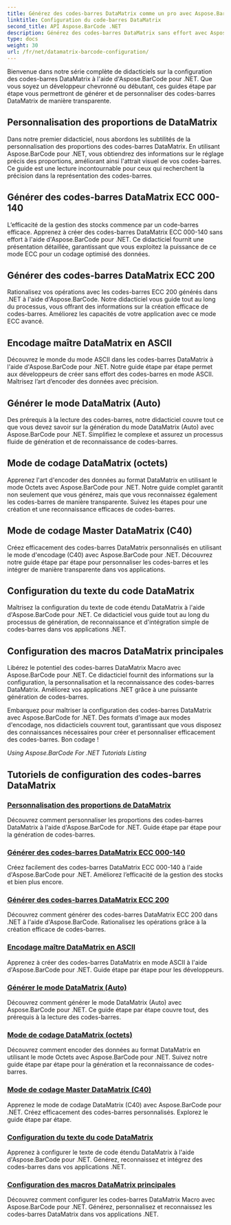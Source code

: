 ```yaml
---
title: Générez des codes-barres DataMatrix comme un pro avec Aspose.BarCode.
linktitle: Configuration du code-barres DataMatrix
second_title: API Aspose.BarCode .NET
description: Générez des codes-barres DataMatrix sans effort avec Aspose.BarCode pour .NET. Personnalisez les proportions, les modes ECC, l'encodage et bien plus encore. Augmentez l’efficacité de la création de codes-barres.
type: docs
weight: 30
url: /fr/net/datamatrix-barcode-configuration/
---
```



Bienvenue dans notre série complète de didacticiels sur la configuration des codes-barres DataMatrix à l'aide d'Aspose.BarCode pour .NET. Que vous soyez un développeur chevronné ou débutant, ces guides étape par étape vous permettront de générer et de personnaliser des codes-barres DataMatrix de manière transparente.

## Personnalisation des proportions de DataMatrix

Dans notre premier didacticiel, nous abordons les subtilités de la personnalisation des proportions des codes-barres DataMatrix. En utilisant Aspose.BarCode pour .NET, vous obtiendrez des informations sur le réglage précis des proportions, améliorant ainsi l'attrait visuel de vos codes-barres. Ce guide est une lecture incontournable pour ceux qui recherchent la précision dans la représentation des codes-barres.

## Générer des codes-barres DataMatrix ECC 000-140

L’efficacité de la gestion des stocks commence par un code-barres efficace. Apprenez à créer des codes-barres DataMatrix ECC 000-140 sans effort à l'aide d'Aspose.BarCode pour .NET. Ce didacticiel fournit une présentation détaillée, garantissant que vous exploitez la puissance de ce mode ECC pour un codage optimisé des données.

## Générer des codes-barres DataMatrix ECC 200

Rationalisez vos opérations avec les codes-barres ECC 200 générés dans .NET à l'aide d'Aspose.BarCode. Notre didacticiel vous guide tout au long du processus, vous offrant des informations sur la création efficace de codes-barres. Améliorez les capacités de votre application avec ce mode ECC avancé.

## Encodage maître DataMatrix en ASCII

Découvrez le monde du mode ASCII dans les codes-barres DataMatrix à l'aide d'Aspose.BarCode pour .NET. Notre guide étape par étape permet aux développeurs de créer sans effort des codes-barres en mode ASCII. Maîtrisez l’art d’encoder des données avec précision.

## Générer le mode DataMatrix (Auto)

Des prérequis à la lecture des codes-barres, notre didacticiel couvre tout ce que vous devez savoir sur la génération du mode DataMatrix (Auto) avec Aspose.BarCode pour .NET. Simplifiez le complexe et assurez un processus fluide de génération et de reconnaissance de codes-barres.

## Mode de codage DataMatrix (octets)

Apprenez l'art d'encoder des données au format DataMatrix en utilisant le mode Octets avec Aspose.BarCode pour .NET. Notre guide complet garantit non seulement que vous générez, mais que vous reconnaissez également les codes-barres de manière transparente. Suivez les étapes pour une création et une reconnaissance efficaces de codes-barres.

## Mode de codage Master DataMatrix (C40)

Créez efficacement des codes-barres DataMatrix personnalisés en utilisant le mode d'encodage (C40) avec Aspose.BarCode pour .NET. Découvrez notre guide étape par étape pour personnaliser les codes-barres et les intégrer de manière transparente dans vos applications.

## Configuration du texte du code DataMatrix

Maîtrisez la configuration du texte de code étendu DataMatrix à l'aide d'Aspose.BarCode pour .NET. Ce didacticiel vous guide tout au long du processus de génération, de reconnaissance et d'intégration simple de codes-barres dans vos applications .NET.

## Configuration des macros DataMatrix principales

Libérez le potentiel des codes-barres DataMatrix Macro avec Aspose.BarCode pour .NET. Ce didacticiel fournit des informations sur la configuration, la personnalisation et la reconnaissance des codes-barres DataMatrix. Améliorez vos applications .NET grâce à une puissante génération de codes-barres.

Embarquez pour maîtriser la configuration des codes-barres DataMatrix avec Aspose.BarCode for .NET. Des formats d'image aux modes d'encodage, nos didacticiels couvrent tout, garantissant que vous disposez des connaissances nécessaires pour créer et personnaliser efficacement des codes-barres. Bon codage !

*Using Aspose.BarCode For .NET Tutorials Listing*
## Tutoriels de configuration des codes-barres DataMatrix
### [Personnalisation des proportions de DataMatrix](./datamatrix-aspect-ratio-customization/)
Découvrez comment personnaliser les proportions des codes-barres DataMatrix à l'aide d'Aspose.BarCode for .NET. Guide étape par étape pour la génération de codes-barres.
### [Générer des codes-barres DataMatrix ECC 000-140](./datamatrix-ecc-000-140-configuration/)
Créez facilement des codes-barres DataMatrix ECC 000-140 à l'aide d'Aspose.BarCode pour .NET. Améliorez l’efficacité de la gestion des stocks et bien plus encore.
### [Générer des codes-barres DataMatrix ECC 200](./datamatrix-ecc-200-configuration/)
Découvrez comment générer des codes-barres DataMatrix ECC 200 dans .NET à l'aide d'Aspose.BarCode. Rationalisez les opérations grâce à la création efficace de codes-barres.
### [Encodage maître DataMatrix en ASCII](./datamatrix-encoding-mode-ascii/)
Apprenez à créer des codes-barres DataMatrix en mode ASCII à l'aide d'Aspose.BarCode pour .NET. Guide étape par étape pour les développeurs.
### [Générer le mode DataMatrix (Auto)](./datamatrix-encoding-mode-auto/)
Découvrez comment générer le mode DataMatrix (Auto) avec Aspose.BarCode pour .NET. Ce guide étape par étape couvre tout, des prérequis à la lecture des codes-barres.
### [Mode de codage DataMatrix (octets)](./datamatrix-encoding-mode-bytes/)
Découvrez comment encoder des données au format DataMatrix en utilisant le mode Octets avec Aspose.BarCode pour .NET. Suivez notre guide étape par étape pour la génération et la reconnaissance de codes-barres.
### [Mode de codage Master DataMatrix (C40)](./datamatrix-encoding-mode-c40/)
Apprenez le mode de codage DataMatrix (C40) avec Aspose.BarCode pour .NET. Créez efficacement des codes-barres personnalisés. Explorez le guide étape par étape.
### [Configuration du texte du code DataMatrix](./datamatrix-extended-code-text-configuration/)
Apprenez à configurer le texte de code étendu DataMatrix à l'aide d'Aspose.BarCode pour .NET. Générez, reconnaissez et intégrez des codes-barres dans vos applications .NET.
### [Configuration des macros DataMatrix principales](./datamatrix-macro-configuration/)
Découvrez comment configurer les codes-barres DataMatrix Macro avec Aspose.BarCode pour .NET. Générez, personnalisez et reconnaissez les codes-barres DataMatrix dans vos applications .NET.